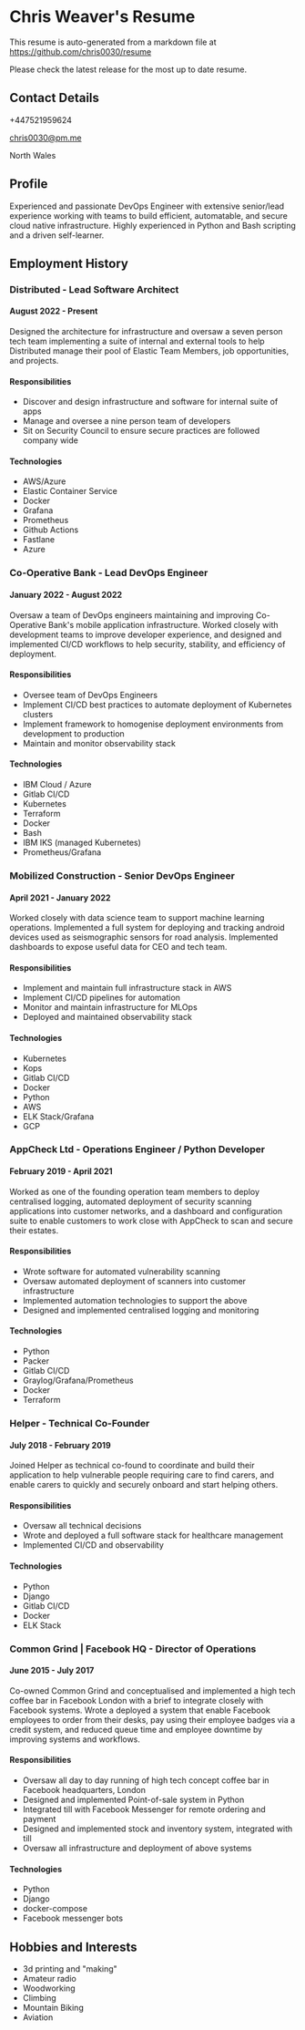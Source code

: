 # Chris Weaver's Resume

This resume is auto-generated from a markdown file at 
https://github.com/chris0030/resume 

Please check the latest release for the most up to date resume.

## Contact Details

+447521959624

chris0030@pm.me

North Wales

## Profile

Experienced and passionate DevOps Engineer with extensive senior/lead
experience working with teams to build efficient, automatable, and secure
cloud native infrastructure. Highly experienced in Python and Bash scripting 
and a driven self-learner.

## Employment History

### Distributed - Lead Software Architect
#### August 2022 - Present

Designed the architecture for infrastructure and oversaw a seven person tech 
team implementing a suite of internal and external tools to help Distributed 
manage their pool of Elastic Team Members, job opportunities, and projects.

#### Responsibilities

* Discover and design infrastructure and software for internal suite of apps
* Manage and oversee a nine person team of developers
* Sit on Security Council to ensure secure practices are followed company wide

#### Technologies

* AWS/Azure
* Elastic Container Service
* Docker
* Grafana
* Prometheus
* Github Actions
* Fastlane
* Azure

### Co-Operative Bank - Lead DevOps Engineer
#### January 2022 - August 2022

Oversaw a team of DevOps engineers maintaining and improving Co-Operative Bank's
mobile application infrastructure. Worked closely with development teams to 
improve developer experience, and designed and implemented CI/CD workflows to
help security, stability, and efficiency of deployment.

#### Responsibilities

* Oversee team of DevOps Engineers
* Implement CI/CD best practices to automate deployment of Kubernetes clusters
* Implement framework to homogenise deployment environments from development to production
* Maintain and monitor observability stack

#### Technologies

* IBM Cloud / Azure
* Gitlab CI/CD
* Kubernetes
* Terraform
* Docker
* Bash 
* IBM IKS (managed Kubernetes)
* Prometheus/Grafana

### Mobilized Construction - Senior DevOps Engineer
#### April 2021 - January 2022

Worked closely with data science team to support machine learning operations. 
Implemented a full system for deploying and tracking android devices used as 
seismographic sensors for road analysis. Implemented dashboards to expose useful
data for CEO and tech team.

#### Responsibilities

* Implement and maintain full infrastructure stack in AWS
* Implement CI/CD pipelines for automation
* Monitor and maintain infrastructure for MLOps
* Deployed and maintained observability stack

#### Technologies

* Kubernetes
* Kops
* Gitlab CI/CD
* Docker
* Python
* AWS
* ELK Stack/Grafana
* GCP

### AppCheck Ltd - Operations Engineer / Python Developer
#### February 2019 - April 2021

Worked as one of the founding operation team members to deploy centralised
logging, automated deployment of security scanning applications into 
customer networks, and a dashboard and configuration suite to enable customers
to work close with AppCheck to scan and secure their estates.

#### Responsibilities

* Wrote software for automated vulnerability scanning
* Oversaw automated deployment of scanners into customer infrastructure
* Implemented automation technologies to support the above
* Designed and implemented centralised logging and monitoring

#### Technologies

* Python
* Packer
* Gitlab CI/CD
* Graylog/Grafana/Prometheus
* Docker
* Terraform

### Helper - Technical Co-Founder
#### July 2018 - February 2019 

Joined Helper as technical co-found to coordinate and build their
application to help vulnerable people requiring care to find carers, 
and enable carers to quickly and securely onboard and start helping
others.

#### Responsibilities

* Oversaw all technical decisions
* Wrote and deployed a full software stack for healthcare management
* Implemented CI/CD and observability

#### Technologies

* Python
* Django
* Gitlab CI/CD
* Docker
* ELK Stack

### Common Grind | Facebook HQ - Director of Operations
#### June 2015 - July 2017

Co-owned Common Grind and conceptualised and implemented a high tech
coffee bar in Facebook London with a brief to integrate closely with
Facebook systems. Wrote a deployed a system that enable Facebook employees
to order from their desks, pay using their employee badges via a credit 
system, and reduced queue time and employee downtime by improving systems
and workflows.

#### Responsibilities

* Oversaw all day to day running of high tech concept coffee bar 
  in Facebook headquarters, London
* Designed and implemented Point-of-sale system in Python
* Integrated till with Facebook Messenger for remote ordering and payment
* Designed and implemented stock and inventory system, integrated with till
* Oversaw all infrastructure and deployment of above systems

#### Technologies

* Python
* Django
* docker-compose
* Facebook messenger bots

## Hobbies and Interests

* 3d printing and "making"
* Amateur radio
* Woodworking
* Climbing
* Mountain Biking
* Aviation
